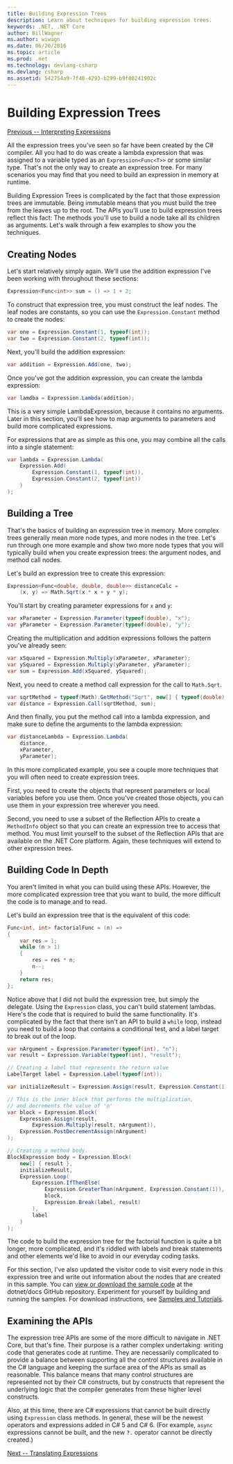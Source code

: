 ```yaml
---
title: Building Expression Trees
description: Learn about techniques for building expression trees.
keywords: .NET, .NET Core
author: BillWagner
ms.author: wiwagn
ms.date: 06/20/2016
ms.topic: article
ms.prod: .net
ms.technology: devlang-csharp
ms.devlang: csharp
ms.assetid: 542754a9-7f40-4293-b299-b9f80241902c
---
```


# Building Expression Trees

[Previous -- Interpreting Expressions](expression-trees-interpreting.md)

All the expression trees you've seen so far have been created
by the C# compiler. All you had to do was create a lambda expression
that was assigned to a variable typed as an `Expression<Func<T>>` or
some similar type. That's not the only way to create an expression
tree. For many scenarios you may find that you need to build an
expression in memory at runtime. 

Building Expression Trees is complicated by the fact that those
expression trees are immutable. Being immutable means that you must
build the tree from the leaves up to the root. The APIs you'll use to
build expression trees reflect this fact: The methods you'll use to
build a node take all its children as arguments. Let's walk through
a few examples to show you the techniques.

## Creating Nodes

Let's start relatively simply again. We'll use the addition
expression I've been working with throughout these sections:

```csharp
Expression<Func<int>> sum = () => 1 + 2;
```

To construct that expression tree, you must construct the leaf nodes.
The leaf nodes are constants, so you can use the `Expression.Constant`
method to create the nodes:

```csharp
var one = Expression.Constant(1, typeof(int));
var two = Expression.Constant(2, typeof(int));
```

Next, you'll build the addition expression:

```csharp
var addition = Expression.Add(one, two);
```

Once you've got the addition expression, you can create the lambda
expression:

```csharp
var lamdba = Expression.Lambda(addition);
```

This is a very simple LambdaExpression, because it contains no arguments.
Later in this section, you'll see how to map arguments to parameters
and build more complicated expressions.

For expressions that are as simple as this one, you may combine all the
calls into a single statement:

```csharp
var lambda = Expression.Lambda(
    Expression.Add(
        Expression.Constant(1, typeof(int)),
        Expression.Constant(2, typeof(int))
    )
);
```

## Building a Tree

That's the basics of building an expression tree in memory. More
complex trees generally mean more node types, and more nodes in the
tree. Let's run through one more example and show two more node types
that you will typically build when you create expression trees:
the argument nodes, and method call nodes.

Let's build an expression tree to create this expression:

```csharp
Expression<Func<double, double, double>> distanceCalc =
    (x, y) => Math.Sqrt(x * x + y * y);
```
 
You'll start by creating parameter expressions for `x` and `y`:

```csharp
var xParameter = Expression.Parameter(typeof(double), "x");
var yParameter = Expression.Parameter(typeof(double), "y");
```

Creating the multiplication and addition expressions follows the pattern
you've already seen:

```csharp
var xSquared = Expression.Multiply(xParameter, xParameter);
var ySquared = Expression.Multiply(yParameter, yParameter);
var sum = Expression.Add(xSquared, ySquared);
```

Next, you need to create a method call expression for the call to
`Math.Sqrt`.

```csharp
var sqrtMethod = typeof(Math).GetMethod("Sqrt", new[] { typeof(double) });
var distance = Expression.Call(sqrtMethod, sum);
```

And  then finally, you put the method call into a lambda expression,
and make sure to define the arguments to the lambda expression:

```csharp
var distanceLambda = Expression.Lambda(
    distance,
    xParameter,
    yParameter);
```

In this more complicated example, you see a couple more techniques that
you will often need to create expression trees.

First, you need to create the objects that represent parameters or
local variables before you use them. Once you've created those objects,
you can use them in your expression tree wherever you need.

Second, you need to use a subset of the Reflection APIs to create a `MethodInfo` object
so that you can create an expression tree to access that method. You must limit
yourself to the subset of the Reflection APIs that are available on the .NET Core platform. Again,
these techniques will extend to other expression trees.

## Building Code In Depth

You aren't limited in what you can build using these APIs. However, the more
complicated expression tree that you want to build, the more difficult
the code is to manage and to read. 

Let's build an expression tree that is the equivalent of this code:

```csharp
Func<int, int> factorialFunc = (n) =>
{
    var res = 1;
    while (n > 1)
    {
        res = res * n;
        n--;
    }
    return res;
};
```

Notice above that I did not build the expression tree, but simply the delegate. Using
the `Expression` class, you can't build statement lambdas. Here's the code that is required
to build the same functionality. It's complicated by the fact that there isn't an API to build
a `while` loop, instead you need to build a loop that contains a conditional test, and a label
target to break out of the loop. 

```csharp
var nArgument = Expression.Parameter(typeof(int), "n");
var result = Expression.Variable(typeof(int), "result");

// Creating a label that represents the return value
LabelTarget label = Expression.Label(typeof(int));

var initializeResult = Expression.Assign(result, Expression.Constant(1));

// This is the inner block that performs the multiplication,
// and decrements the value of 'n'
var block = Expression.Block(
    Expression.Assign(result,
        Expression.Multiply(result, nArgument)),
    Expression.PostDecrementAssign(nArgument)
);

// Creating a method body.
BlockExpression body = Expression.Block(
    new[] { result },
    initializeResult,
    Expression.Loop(
        Expression.IfThenElse(
            Expression.GreaterThan(nArgument, Expression.Constant(1)),
            block,
            Expression.Break(label, result)
        ),
        label
    )
);
```

The code to build the expression tree for the factorial function is quite a bit longer,
more complicated, and it's riddled with labels and break statements and other elements
we'd like to avoid in our everyday coding tasks. 

For this section, I've also updated the visitor code to visit every node in this expression tree and write out information about the nodes that are created in this sample. You can [view or download the sample code](https://github.com/dotnet/docs/tree/master/samples/csharp/expression-trees) at the dotnet/docs GitHub repository. Experiment for yourself by building and running the samples. For download instructions, see [Samples and Tutorials](../samples-and-tutorials/index.md#viewing-and-downloading-samples).

## Examining the APIs

The expression tree APIs are some of the more difficult to navigate in
.NET Core, but that's fine. Their purpose is a rather complex undertaking: writing code that generates
code at runtime. They are necessarily complicated to provide a balance between supporting
all the control structures available in the C# language and keeping the surface area
of the APIs as small as reasonable. This balance means that many control structures are
represented not by their C# constructs, but by constructs that represent the underlying
logic that the compiler generates from these higher level constructs. 

Also, at this time, there are C# expressions that cannot be built directly
using `Expression` class methods. In general, these will be the newest operators
and expressions added in C# 5 and C# 6. (For example, `async` expressions cannot be built, and
the new `?.` operator cannot be directly created.)

[Next -- Translating Expressions](expression-trees-translating.md)
